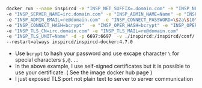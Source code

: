 ```bash
docker run --name inspircd -e "INSP_NET_SUFFIX=.domain.com" -e "INSP_NET_NAME=SB Network"
-e "INSP_SERVER_NAME=irc.domain.com" -e "INSP_ADMIN_NAME=Name" -e "INSP_ADMIN_DESC=TechiGuy"
-e "INSP_ADMIN_EMAIL=re@domain.com" -e "INSP_CONNECT_PASSWORD=\$2a\$10\$......."
-e "INSP_CONNECT_HASH=bcrypt"  -e "INSP_OPER_HASH=bcrypt" -e "INSP_OPER_PASSWORD_HASH=\$2a\$10\$0......"
-e "INSP_TLS_CN=irc.domain.com" -e "INSP_TLS_MAIL=re@domain.com"
-e "INSP_TLS_UNIT=Name" -d -p 6697:6697  -v ./inspircd:/inspircd/conf/
--restart=always inspircd/inspircd-docker:4.7.0
```

- Use ``bcrypt`` to hash your password and use excape character ``\`` for special characters ``$,@...``
- In the above example, I use self-signed certificates but it is possible to use your certificate. ( See the image docker hub page )
- I just exposed TLS port not plain text to server to server communication
